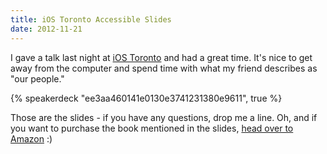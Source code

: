 ```yaml
---
title: iOS Toronto Accessible Slides
date: 2012-11-21
---
```


I gave a talk last night at [iOS Toronto](http://www.meetup.com/iOSToronto/) and had a great time. It's nice to get away from the computer and spend time with what my friend describes as "our people."

{% speakerdeck "ee3aa460141e0130e3741231380e9611", true %}

Those are the slides - if you have any questions, drop me a line. Oh, and if you want to purchase the book mentioned in the slides, [head over to Amazon](http://www.amazon.com/gp/product/1430243686/ref=as_li_ss_tl?ie=UTF8&camp=1789&creative=390957&creativeASIN=1430243686&linkCode=as2&tag=ashfur-20) :)
